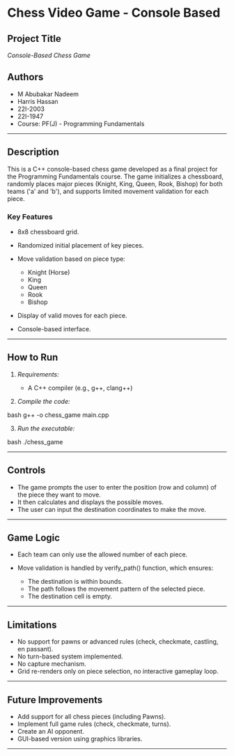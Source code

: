 # Chess Video Game - Console Based

## Project Title

*Console-Based Chess Game*

## Authors

* M Abubakar Nadeem
* Harris Hassan
* 22I-2003
* 22I-1947
* Course: PF(J) - Programming Fundamentals

---

## Description

This is a C++ console-based chess game developed as a final project for the Programming Fundamentals course. The game initializes a chessboard, randomly places major pieces (Knight, King, Queen, Rook, Bishop) for both teams ('a' and 'b'), and supports limited movement validation for each piece.

### Key Features

* 8x8 chessboard grid.
* Randomized initial placement of key pieces.
* Move validation based on piece type:

  * Knight (Horse)
  * King
  * Queen
  * Rook
  * Bishop
* Display of valid moves for each piece.
* Console-based interface.

---

## How to Run

1. *Requirements:*

   * A C++ compiler (e.g., g++, clang++)

2. *Compile the code:*

bash
   g++ -o chess_game main.cpp


3. *Run the executable:*

bash
   ./chess_game


---

## Controls

* The game prompts the user to enter the position (row and column) of the piece they want to move.
* It then calculates and displays the possible moves.
* The user can input the destination coordinates to make the move.

---

## Game Logic

* Each team can only use the allowed number of each piece.
* Move validation is handled by verify_path() function, which ensures:

  * The destination is within bounds.
  * The path follows the movement pattern of the selected piece.
  * The destination cell is empty.

---

## Limitations

* No support for pawns or advanced rules (check, checkmate, castling, en passant).
* No turn-based system implemented.
* No capture mechanism.
* Grid re-renders only on piece selection, no interactive gameplay loop.

---

## Future Improvements

* Add support for all chess pieces (including Pawns).
* Implement full game rules (check, checkmate, turns).
* Create an AI opponent.
* GUI-based version using graphics libraries.

---
